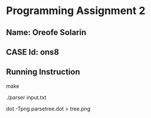 # Programming Assignment 2

## Name: Oreofe Solarin
## CASE Id: ons8


## Running Instruction
make

./parser input.txt

dot -Tpng parsetree.dot > tree.png